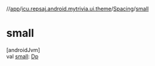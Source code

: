 //[app](../../../index.md)/[icu.repsaj.android.mytrivia.ui.theme](../index.md)/[Spacing](index.md)/[small](small.md)

# small

[androidJvm]\
val [small](small.md): [Dp](https://developer.android.com/reference/kotlin/androidx/compose/ui/unit/Dp.html)

